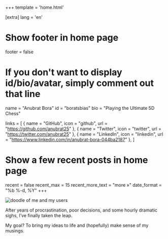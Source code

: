 +++
template = 'home.html'

[extra]
lang = 'en'

# Show footer in home page
footer = false

# If you don't want to display id/bio/avatar, simply comment out that line
name = "Anubrat Bora"
id = "boratsbias"
bio = "Playing the Ultimate 5D Chess" 

links = [
    { name = "GitHub", icon = "github", url = "https://github.com/anubrat25" },
    { name = "Twitter", icon = "twitter", url = "https://twitter.com/anubrat25" },
    { name = "LinkedIn", icon = "linkedin", url = "https://www.linkedin.com/in/anubrat-bora-044ba2187" },
]

# Show a few recent posts in home page
recent = false
recent_max = 15
recent_more_text = "more »"
date_format = "%b %-d, %Y"
+++

![doodle of me and my users](/img/doodles/real-img1v2.avif)

After years of procrastination, poor decisions, and some hourly dramatic sighs, I’ve finally taken the leap.  

My goal? To bring my ideas to life and (hopefully) make sense of my musings.
